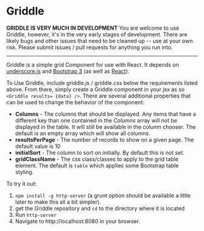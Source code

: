 Griddle
=======


**GRIDDLE IS VERY MUCH IN DEVELOPMENT**
You are welcome to use Griddle, however, it's in the very early stages of development. There are likely bugs and other issues that need to be cleaned up -- use at your own risk. Please submit issues / pull requests for anything you run into. 

----------

Griddle is a simple grid Component for use with React. It depends on [underscore.js](http://underscorejs.org/) and [Bootstrap 3](http://getbootstrap.com/) (as well as [React](http://facebook.github.io/react/)). 

To Use Griddle, include griddle.js / griddle.css below the requirements listed above. From there, simply create a Griddle component in your jsx as so `<Griddle results= {data} />`. There are several additional properties that can be used to change the behavior of the component:

- **Columns** - The columns that should be displayed. Any items that have a different key than one contained in the *Columns* array will not be displayed in the table. It will still be available in the column chooser. The default is an empty array which will show all columns.
- **resultsPerPage** - The number of records to show on a given page. The default value is 10 
- **initialSort** - The column to sort on initially. By default this is not set.   
- **gridClassName** - The css class/classes to apply to the grid table element. The default is `table` which  applies some Bootstrap table styling. 

To try it out: 

1. `npm install -g http-server` (a grunt option should be available a little later to make this all a bit simpler).
2. get the Griddle repository and `cd` to the directory where it is located
3. Run `http-server`
4. Navigate to http://localhost:8080 in your browser. 

